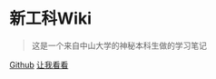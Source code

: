 # 新工科Wiki

> 这是一个来自中山大学的神秘本科生做的学习笔记



[Github](https://github.com/ThreebodyDarkforest/LearningWiki) [让我看看](/README.md)

